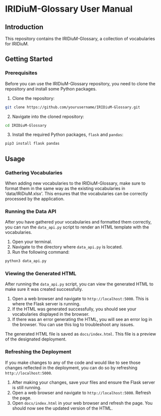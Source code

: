 # IRIDiuM-Glossary User Manual

## Introduction

This repository contains the IRIDiuM-Glossary, a collection of vocabularies for IRIDiuM.

## Getting Started

### Prerequisites

Before you can use the IRIDiuM-Glossary repository, you need to clone the repository and install some Python packages. 

1. Clone the repository:

```bash
git clone https://github.com/yourusername/IRIDiuM-Glossary.git
```

2. Navigate into the cloned repository:

```bash
cd IRIDiuM-Glossary
```

3. Install the required Python packages, `flask` and `pandas`:

```bash
pip3 install flask pandas
```

## Usage

### Gathering Vocabularies

When adding new vocabularies to the IRIDiuM-Glossary, make sure to format them in the same way as the existing vocabularies in 'data/IRiDiuM.xlsx'. This ensures that the vocabularies can be correctly processed by the application.

### Running the Data API

After you have gathered your vocabularies and formatted them correctly, you can run the `data_api.py` script to render an HTML template with the vocabularies.

1. Open your terminal.
2. Navigate to the directory where `data_api.py` is located.
3. Run the following command:

```bash
python3 data_api.py
```

### Viewing the Generated HTML

After running the `data_api.py` script, you can view the generated HTML to make sure it was created successfully.

1. Open a web browser and navigate to `http://localhost:5000`. This is where the Flask server is running.
2. If the HTML was generated successfully, you should see your vocabularies displayed in the browser.
3. If there was an error generating the HTML, you will see an error log in the browser. You can use this log to troubleshoot any issues.

The generated HTML file is saved as `docs/index.html`. This file is a preview of the designated deployment.

### Refreshing the Deployment

If you make changes to any of the code and would like to see those changes reflected in the deployment, you can do so by refreshing `http://localhost:5000`.

1. After making your changes, save your files and ensure the Flask server is still running.
2. Open a web browser and navigate to `http://localhost:5000`. Refresh the page.
3. Open `docs/index.html` in your web browser and refresh the page. You should now see the updated version of the HTML.